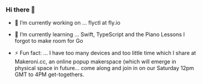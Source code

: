 ### Hi there 👋

- 🔭 I’m currently working on ...
  flyctl at fly.io

- 🌱 I’m currently learning ...
  Swift, TypeScript and the Piano Lessons I forgot to make room for Go

- ⚡ Fun fact: ...
   I have too many devices and too little time which I share at Makeroni.cc, an online popup makerspace (which will emerge in physical space in future... come along and join in on our Saturday 12pm GMT to 4PM get-togethers.


